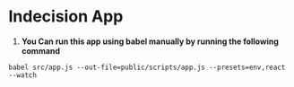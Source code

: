 # Indecision App

1. **You Can run this app using babel manually by running the following command**

`babel src/app.js --out-file=public/scripts/app.js --presets=env,react --watch`